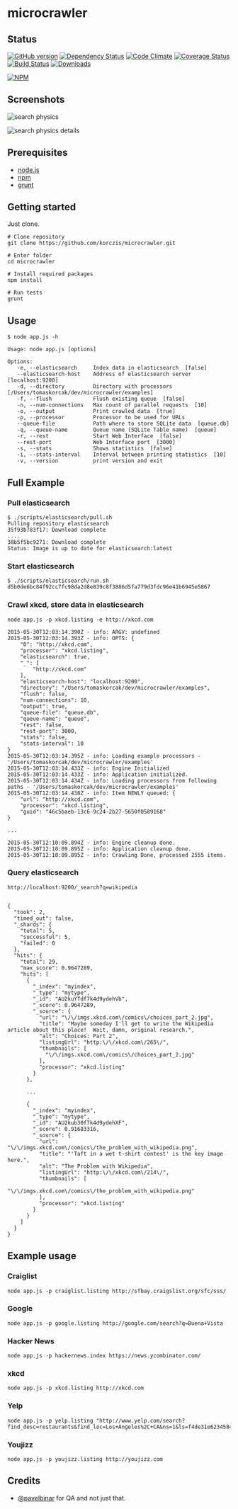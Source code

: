 # microcrawler

## Status

[![GitHub version](https://badge.fury.io/gh/korczis%2Fmicrocrawler.png)](http://badge.fury.io/gh/korczis%2Fmicrocrawler)
[![Dependency Status](https://gemnasium.com/korczis/microcrawler.svg)](https://gemnasium.com/korczis/microcrawler)
[![Code Climate](https://codeclimate.com/github/korczis/microcrawler.png)](https://codeclimate.com/github/korczis/microcrawler)
[![Coverage Status](https://coveralls.io/repos/korczis/microcrawler/badge.png)](https://coveralls.io/r/korczis/microcrawler)
[![Build Status](https://travis-ci.org/korczis/microcrawler.png)](https://travis-ci.org/korczis/microcrawler)
[![Downloads](http://img.shields.io/npm/dm/microcrawler.svg)](https://www.npmjs.org/package/microcrawler)

[![NPM](https://nodei.co/npm/microcrawler.png?downloads=true&downloadRank=true&stars=true)](https://nodei.co/npm/microcrawler/)

## Screenshots

![search physics](https://raw.githubusercontent.com/korczis/microcrawler/master/images/kibana-search-physics.png)

![search physics details](https://raw.githubusercontent.com/korczis/microcrawler/master/images/kibana-search-physics-details.png)

## Prerequisites

- [node.js](http://nodejs.org/)
- [npm](https://www.npmjs.org/)
- [grunt](http://gruntjs.com/getting-started)

## Getting started

Just clone.

```
# Clone repository
git clone https://github.com/korczis/microcrawler.git

# Enter folder
cd microcrawler

# Install required packages
npm install

# Run tests
grunt
```

## Usage

```
$ node app.js -h

Usage: node app.js [options]

Options:
   -e, --elasticsearch     Index data in elasticsearch  [false]
   --elasticsearch-host    Address of elasticsearch server  [localhost:9200]
   -d, --directory         Directory with processors  [/Users/tomaskorcak/dev/microcrawler/examples]
   -f, --flush             Flush existing queue  [false]
   -n, --num-connections   Max count of parallel requests  [10]
   -o, --output            Print crawled data  [true]
   -p, --processor         Processor to be used for URLs
   --queue-file            Path where to store SQLite data  [queue.db]
   -q, --queue-name        Queue name (SQLite Table name)  [queue]
   -r, --rest              Start Web Interface  [false]
   --rest-port             Web Interface port  [3000]
   -s, --stats             Shows statistics  [false]
   -i, --stats-interval    Interval between printing statistics  [10]
   -v, --version           print version and exit

```

## Full Example

### Pull elasticsearch

```
$ ./scripts/elasticsearch/pull.sh
Pulling repository elasticsearch
35f93b783f17: Download complete
....
38b5f5bc9271: Download complete
Status: Image is up to date for elasticsearch:latest
```

### Start elasticsearch

```
$ ./scripts/elasticsearch/run.sh
d5b0de6bc84f92cc7fc98da2d8e839c8f3886d5fa779d3fdc96e41b6945e5867
```

### Crawl xkcd, store data in elasticsearch

```
node app.js -p xkcd.listing -e http://xkcd.com

2015-05-30T12:03:14.390Z - info: ARGV: undefined
2015-05-30T12:03:14.393Z - info: OPTS: {
    "0": "http://xkcd.com",
    "processor": "xkcd.listing",
    "elasticsearch": true,
    "_": [
        "http://xkcd.com"
    ],
    "elasticsearch-host": "localhost:9200",
    "directory": "/Users/tomaskorcak/dev/microcrawler/examples",
    "flush": false,
    "num-connections": 10,
    "output": true,
    "queue-file": "queue.db",
    "queue-name": "queue",
    "rest": false,
    "rest-port": 3000,
    "stats": false,
    "stats-interval": 10
}
2015-05-30T12:03:14.395Z - info: Loading example processors - '/Users/tomaskorcak/dev/microcrawler/examples'
2015-05-30T12:03:14.433Z - info: Engine Initialized
2015-05-30T12:03:14.433Z - info: Application initialized.
2015-05-30T12:03:14.434Z - info: Loading processors from following paths - '/Users/tomaskorcak/dev/microcrawler/examples'
2015-05-30T12:03:14.438Z - info: Item NEWLY queued: {
    "url": "http://xkcd.com",
    "processor": "xkcd.listing",
    "guid": "46c5baeb-13c6-9c24-2b27-5650f0589168"
}

...

2015-05-30T12:10:09.894Z - info: Engine cleanup done.
2015-05-30T12:10:09.895Z - info: Application cleanup done.
2015-05-30T12:10:09.895Z - info: Crawling Done, processed 2555 items.
```

### Query elasticsearch

```
http://localhost:9200/_search?q=wikipedia


{
  "took": 2,
  "timed_out": false,
  "_shards": {
    "total": 5,
    "successful": 5,
    "failed": 0
  },
  "hits": {
    "total": 29,
    "max_score": 0.9647289,
    "hits": [
      {
        "_index": "myindex",
        "_type": "mytype",
        "_id": "AU2kuYTdf7k4d9ydehVb",
        "_score": 0.9647289,
        "_source": {
          "url": "\/\/imgs.xkcd.com\/comics\/choices_part_2.jpg",
          "title": "Maybe someday I'll get to write the Wikipedia article about this place!  Wait, damn, original research.",
          "alt": "Choices: Part 2",
          "listingUrl": "http:\/\/xkcd.com\/265\/",
          "thumbnails": [
            "\/\/imgs.xkcd.com\/comics\/choices_part_2.jpg"
          ],
          "processor": "xkcd.listing"
        }
      },

      ...

      {
        "_index": "myindex",
        "_type": "mytype",
        "_id": "AU2kub30f7k4d9ydehXF",
        "_score": 0.91683316,
        "_source": {
          "url": "\/\/imgs.xkcd.com\/comics\/the_problem_with_wikipedia.png",
          "title": "'Taft in a wet t-shirt contest' is the key image here.",
          "alt": "The Problem with Wikipedia",
          "listingUrl": "http:\/\/xkcd.com\/214\/",
          "thumbnails": [
            "\/\/imgs.xkcd.com\/comics\/the_problem_with_wikipedia.png"
          ],
          "processor": "xkcd.listing"
        }
      }
    ]
  }
}

```

## Example usage

### Craiglist

```
node app.js -p craiglist.listing http://sfbay.craigslist.org/sfc/sss/
```

### Google

```
node app.js -p google.listing http://google.com/search?q=Buena+Vista
```

### Hacker News

```
node app.js -p hackernews.index https://news.ycombinator.com/
```

### xkcd

```
node app.js -p xkcd.listing http://xkcd.com
```

### Yelp

```
node app.js -p yelp.listing "http://www.yelp.com/search?find_desc=restaurants&find_loc=Los+Angeles%2C+CA&ns=1&ls=f4de31e623458437"
```

### Youjizz

```
node app.js -p youjizz.listing http://youjizz.com
```

## Credits

- [@pavelbinar](https://github.com/pavelbinar) for QA and not just that.
